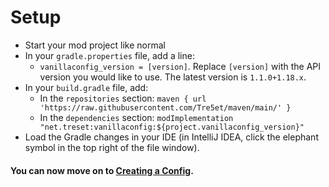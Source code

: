 ﻿
# Setup
- Start your mod project like normal
 - In your `gradle.properties` file, add a line:
	 -  `vanillaconfig_version = [version]`. Replace `[version]` with the API version you would like to use. The latest version is `1.1.0+1.18.x`.
 - In your `build.gradle` file, add:
	 - In the `repositories` section: 
	 `maven { url 'https://raw.githubusercontent.com/Tre5et/maven/main/' }`
	 - In the `dependencies` section: 
	 `modImplementation "net.treset:vanillaconfig:${project.vanillaconfig_version}"`
 - Load the Gradle changes in your IDE (in IntelliJ IDEA, click the elephant symbol in the top right of the file window).
 
#### You can now move on to [Creating a Config](https://github.com/Tre5et/vanillaconfig/blob/1.18/docs/CONFIG.md).

